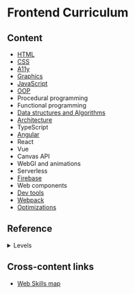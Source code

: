 # Frontend Curriculum

## Content
- [HTML](./notes/html.md)
- [CSS](css.md)
- [A11y](a11y.md)
- [Graphics](graphics.md)
- [JavaScript](javascript.md)
- [OOP](oop.md)
- Procedural programming
- Functional programming
- [Data structures and Algorithms](algorithms.md)
- [Architecture](architecture.md)
- TypeScript
- [Angular](angular.md)
- React
- Vue
- Canvas API
- WebGl and animations
- Serverless
- [Firebase](firebase.md)
- Web components
- [Dev tools](dev-tools.md)
- [Webpack](webpack.md)
- [Optimizations](optimizations.md)

## Reference
<details>
<summary>Levels</summary>

- :seedling: - to learn
- :deciduous_tree: - common
- :blossom: - good

</details>

## Cross-content links
- [Web Skills map](https://andreasbm.github.io/web-skills/)